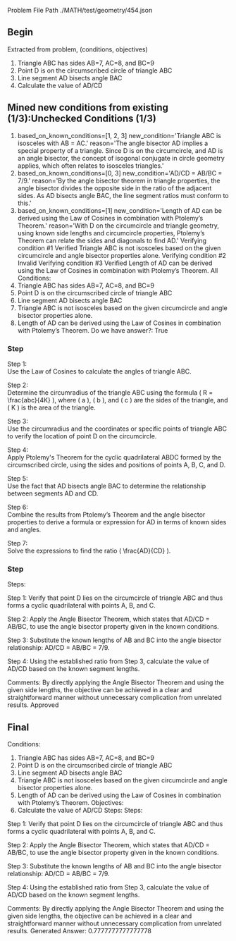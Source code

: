 Problem File Path
./MATH/test/geometry/454.json
## Begin
Extracted from problem, (conditions, objectives)
1. Triangle ABC has sides AB=7, AC=8, and BC=9
2. Point D is on the circumscribed circle of triangle ABC
3. Line segment AD bisects angle BAC
1. Calculate the value of AD/CD
## Mined new conditions from existing (1/3):Unchecked Conditions (1/3)
1. based_on_known_conditions=[1, 2, 3] new_condition='Triangle ABC is isosceles with AB = AC.' reason='The angle bisector AD implies a special property of a triangle. Since D is on the circumcircle, and AD is an angle bisector, the concept of isogonal conjugate in circle geometry applies, which often relates to isosceles triangles.'
2. based_on_known_conditions=[0, 3] new_condition='AD/CD = AB/BC = 7/9.' reason='By the angle bisector theorem in triangle properties, the angle bisector divides the opposite side in the ratio of the adjacent sides. As AD bisects angle BAC, the line segment ratios must conform to this.'
3. based_on_known_conditions=[1] new_condition='Length of AD can be derived using the Law of Cosines in combination with Ptolemy’s Theorem.' reason='With D on the circumcircle and triangle geometry, using known side lengths and circumcircle properties, Ptolemy’s Theorem can relate the sides and diagonals to find AD.'
Verifying condition #1
Verified
Triangle ABC is not isosceles based on the given circumcircle and angle bisector properties alone.
Verifying condition #2
Invalid
Verifying condition #3
Verified
Length of AD can be derived using the Law of Cosines in combination with Ptolemy’s Theorem.
All Conditions: 
1. Triangle ABC has sides AB=7, AC=8, and BC=9
2. Point D is on the circumscribed circle of triangle ABC
3. Line segment AD bisects angle BAC
4. Triangle ABC is not isosceles based on the given circumcircle and angle bisector properties alone.
5. Length of AD can be derived using the Law of Cosines in combination with Ptolemy’s Theorem.
Do we have answer?: True
### Step
Step 1:  
Use the Law of Cosines to calculate the angles of triangle ABC. 

Step 2:  
Determine the circumradius of the triangle ABC using the formula \( R = \frac{abc}{4K} \), where \( a \), \( b \), and \( c \) are the sides of the triangle, and \( K \) is the area of the triangle.

Step 3:  
Use the circumradius and the coordinates or specific points of triangle ABC to verify the location of point D on the circumcircle.

Step 4:  
Apply Ptolemy's Theorem for the cyclic quadrilateral ABDC formed by the circumscribed circle, using the sides and positions of points A, B, C, and D.

Step 5:  
Use the fact that AD bisects angle BAC to determine the relationship between segments AD and CD.

Step 6:  
Combine the results from Ptolemy’s Theorem and the angle bisector properties to derive a formula or expression for AD in terms of known sides and angles.

Step 7:  
Solve the expressions to find the ratio \( \frac{AD}{CD} \).
### Step
Steps:

Step 1:
Verify that point D lies on the circumcircle of triangle ABC and thus forms a cyclic quadrilateral with points A, B, and C.

Step 2:
Apply the Angle Bisector Theorem, which states that AD/CD = AB/BC, to use the angle bisector property given in the known conditions.

Step 3:
Substitute the known lengths of AB and BC into the angle bisector relationship: AD/CD = AB/BC = 7/9.

Step 4:
Using the established ratio from Step 3, calculate the value of AD/CD based on the known segment lengths.

Comments:
By directly applying the Angle Bisector Theorem and using the given side lengths, the objective can be achieved in a clear and straightforward manner without unnecessary complication from unrelated results.
Approved
## Final
Conditions:
1. Triangle ABC has sides AB=7, AC=8, and BC=9
2. Point D is on the circumscribed circle of triangle ABC
3. Line segment AD bisects angle BAC
4. Triangle ABC is not isosceles based on the given circumcircle and angle bisector properties alone.
5. Length of AD can be derived using the Law of Cosines in combination with Ptolemy’s Theorem.
Objectives:
1. Calculate the value of AD/CD
Steps:
Steps:

Step 1:
Verify that point D lies on the circumcircle of triangle ABC and thus forms a cyclic quadrilateral with points A, B, and C.

Step 2:
Apply the Angle Bisector Theorem, which states that AD/CD = AB/BC, to use the angle bisector property given in the known conditions.

Step 3:
Substitute the known lengths of AB and BC into the angle bisector relationship: AD/CD = AB/BC = 7/9.

Step 4:
Using the established ratio from Step 3, calculate the value of AD/CD based on the known segment lengths.

Comments:
By directly applying the Angle Bisector Theorem and using the given side lengths, the objective can be achieved in a clear and straightforward manner without unnecessary complication from unrelated results.
Generated Answer: 
0.7777777777777778